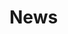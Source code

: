 <script setup>
import { ref } from 'vue';
import NavContainer from '../../components/NavContainer.vue';
import newsData from '../../assets/news/news.json';

const data = ref(newsData);
</script>

# News

<NavContainer :data="data"/>

